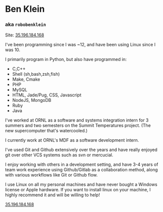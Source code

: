 # Ben Klein
### aka `robobenklein`

Site: [35.196.184.168](http://35.196.184.168/)

I've been programming since I was ~12, and have been using Linux since I was 10.

I primarily program in Python, but also have programmed in:
 * C,C++
 * Shell (sh,bash,zsh,fish)
 * Make, Cmake
 * PHP
 * MySQL
 * HTML, Jade/Pug, CSS, Javascript
 * NodeJS, MongoDB
 * Ruby
 * Java

I've worked at ORNL as a software and systems integration intern for 3 summers and two semesters on the Summit Temperatures project. (The new supercomputer that's watercooled.)

I currently work at ORNL's MDF as a software development intern.

I've used Git and Github extensively over the years and have really enjoyed git over other VCS systems such as svn or mercucial.

I enjoy working with others in a development setting, and have 3-4 years of team work experience using Github/Gitlab as a collaboration method, along with various workflows like Git or Github flow.

I use Linux on all my personal machines and have never bought a Windows license or Apple hardware. If you want to install linux on your machine, I highly recommend it and will be willing to help!

[35.196.184.168](http://35.196.184.168/)
